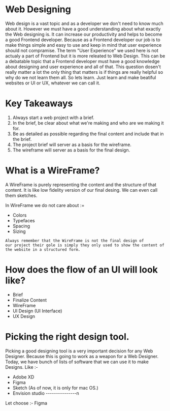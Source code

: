 # Web Designing

Web design is a vast topic and as a developer we don't need to know much about it. However we must have a good understanding about what exactly the Web designing is. It can increase our productivity and helps to become a good Frontend developer. Because as a Frontend developer our job is to make things simple and easy to use and keep in mind that user experience should not compramise. The term "User Experience" we used here is not actualy a part of Frontend but it is more releated to Web Design. This can be a debatable topic that a Frontend developer must have a good knowledge about designing and user experience and all of that. This question dosen't really matter a lot the only thing that matters is if things are really helpful so why do we not learn them all. So lets learn. Just learn and make beatiful websites or UI or UX, whatever we can call it.

# Key Takeaways

1. Always start a web project with a brief.
2. In the brief, be clear about what we're making and who are we making it for.
3. Be as detailed as possible regarding the final content and include that in the brief.
4. The project brief will server as a basis for the wireframe.
5. The wireframe will server as a basis for the final design.

# What is a WireFrame?

A WireFrame is purely representing the content and the structure of that content. It is like low fidelity version of our final desing. We can even call them sketches.

In WireFrame we do not care about :=

- Colors
- Typefaces
- Spacing
- Sizing

<code>Always remember that the WireFrame is not the final design of our project their gole is simply they only used to show the content of the website in a structured form.</code>

# How does the flow of an UI will look like?

- Brief
- Finalize Content
- WireFrame
- UI Design (UI Interface)
- UX Design

# Picking the right design tool.

Picking a good designing tool is a very important decision for any Web Designer. Because this is going to work as a weapon for a Web Designer. Today, we have bunch of lists of software that we can use it to make Designs. Like :-

- Adobe XD
- Figma
- Sketch (As of now, it is only for mac OS.)
- Envision studio
  ---------------n

Let choose :- Figma
